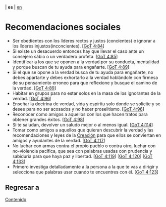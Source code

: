 | **es** | [en](../english/social-recommendations.md) 

# Recomendaciones sociales

- Ser obedientes con los líderes rectos y justos (concientes) e ignorar a los líderes injustos(inconcientes). [[GoT 4:84](./referencias.md/#GoT)]
- Si existe un desacuerdo entonces hay que llevar el caso ante un consejero sábio o un verdadero profeta. [[GoT 4:85](./referencias.md/#GoT)]
- Identificar a los que se oponen a la verdad por su conducta, mentalidad y porque buscan de tu ayuda para engañarte. [[GoT 4:89](./referencias.md/#GoT)]
- Si el que se opone a la verdad busca de tu ayuda para engañarte, no debes apartarte y debes exhortarlo a la verdad hablándole con firmesa de su pensamiento erroneo para que reflexione y busque el camino de la verdad. [[GoT 4:89](./referencias.md/#GoT)]
- Habitar en grupos para no estar solos en la masa de los ignorantes de la verdad. [[GoT 4:96](./referencias.md/#GoT)]
- Enseñar la doctrina de verdad, vida y espíritu solo donde se solicite y se desee para no ser acosados y no hacer proselitismo. [[GoT 4:96](./referencias.md/#GoT)]
- Reconocer como amigos a aquellos con los que hacen tratos para obtener grandes éxitos. [[GoT 4:98](./referencias.md/#GoT)]
- Si te saludan, devolver un saludo mejor o al menos igual. [[GoT 4:114](./referencias.md/#GoT)]
- Tomar como amigos a aquellos que quieran descubrir la verdad y las recomendaciones y leyes de la [Creación](./definiciones.md/#creacion) para que ellos se conviertan en amigos y ayudantes de la verdad. [[GoT 4:117](./referencias.md/#GoT)]
- No luchar con armas contra el propio pueblo o contra otro, luchar con no-violencia pacífica, que sea con palabras usadas con prudencia y sabiduría para que haya paz y libertad. [[GoT 4:119](./referencias.md/#GoT)] [[GoT 4:120](./referencias.md/#GoT)] [[GoT 4:133](./referencias.md/#GoT)]
- Primero investiga detalladamente a la persona a la que te vas a dirigir y selecciona que palabras usar cuando te encuentres con él. [[GoT 4:123](./referencias.md/#GoT)]


## Regresar a

[Contenido](./contenido.md)

